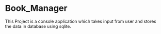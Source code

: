 # Book_Manager
This Project is a console application which takes input from user and stores the data in database using sqlite.
